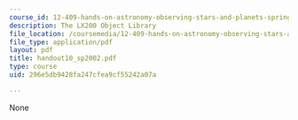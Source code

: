 ```yaml
---
course_id: 12-409-hands-on-astronomy-observing-stars-and-planets-spring-2002
description: The LX200 Object Library
file_location: /coursemedia/12-409-hands-on-astronomy-observing-stars-and-planets-spring-2002/296e5db9428fa247cfea9cf55242a07a_handout10_sp2002.pdf
file_type: application/pdf
layout: pdf
title: handout10_sp2002.pdf
type: course
uid: 296e5db9428fa247cfea9cf55242a07a

---
```

None